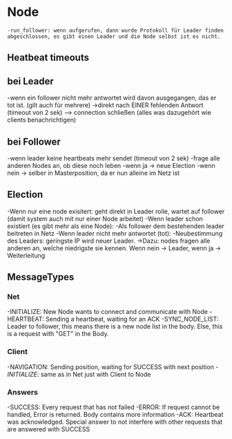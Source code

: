 # Node

    -run_follower: wenn aufgerufen, dann wurde Protokoll für Leader finden abgeschlossen, es gibt einen Leader und die Node selbst ist es nicht.

## Heatbeat timeouts

## bei Leader

-wenn ein follower nicht mehr antwortet wird davon ausgegangen, das er tot ist. (gilt auch für mehrere)
->direkt nach EINER fehlenden Antwort (timeout von 2 sek)
--> connection schließen (alles was dazugehört wie clients benachrichtigen)

## bei Follower

-wenn leader keine heartbeats mehr sendet (timeout von 2 sek)
-frage alle anderen Nodes an, ob diese noch leben
    -wenn ja -> neue Election
    -wenn nein -> selber in Masterposition, da er nun alleine im Netz ist

## Election

-Wenn nur eine node exisitert: geht direkt in Leader rolle, wartet auf follower (damit system auch mit nur einer Node arbeitet)
-Wenn leader schon existiert (es gibt mehr als eine Node):
    -Als follower dem bestehenden leader beitreten in Netz
-Wenn leader nicht mehr antwortet (tot):
    -Neubestimmung des Leaders: geringste IP wird neuer Leader.
    ->Dazu: nodes fragen alle anderen an, welche niedrigste sie kennen. Wenn nein -> Leader, wenn ja -> Weiterleitung

## MessageTypes

### Net

-INITIALIZE: New Node wants to connect and communicate with Node
-HEARTBEAT: Sending a heartbeat, waiting for an ACK
-SYNC_NODE_LIST: Leader to follower, this means there is a new node list in the body. Else, this is a request with "GET" in the Body.

### Client

-NAVIGATION: Sending position, waiting for SUCCESS with next position
-_INITIALIZE_: same as in Net just with Client to Node

### Answers

-SUCCESS: Every request that has not failed
-ERROR: If request cannot be handled, Error is returned. Body contains more information
-ACK: Heartbeat was acknowledged. Special answer to not interfere with other requests that are answered with SUCCESS
